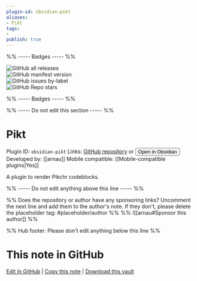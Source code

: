 ```yaml
---
plugin-id: obsidian-pikt
aliases:
- Pikt
tags: 
- 
publish: true
---
```


%% ----- Badges ----- %%

![GitHub all releases](https://img.shields.io/github/downloads/arnau/obsidian-pikt/total?color=573E7A&logo=github&style=for-the-badge)   
![GitHub manifest version](https://img.shields.io/github/manifest-json/v/arnau/obsidian-pikt?color=573E7A&logo=github&style=for-the-badge)   
![GitHub issues by-label](https://img.shields.io/github/issues/arnau/obsidian-pikt/help%20wanted?color=573E7A&logo=github&style=for-the-badge)   
![GitHub Repo stars](https://img.shields.io/github/stars/arnau/obsidian-pikt?color=573E7A&logo=github&style=for-the-badge)

%% ----- Badges ----- %%

%% ----- Do not edit this section ----- %%

# Pikt

Plugin ID: `obsidian-pikt`
Links: [GitHub repository](https://github.com/arnau/obsidian-pikt) or [<button id=HH>Open in Obsidian</button>](obsidian://goto-plugin?id=obsidian-pikt)
Developed by: [[arnau]]
Mobile compatible: [[Mobile-compatible plugins|Yes]]

A plugin to render Pikchr codeblocks.

%% ----- Do not edit anything above this line ----- %% 

%% Does the repository or author have any sponsoring links? Uncomment the next line and add them to the author's note. If they don't, please delete the placeholder tag: #placeholder/author %%
%% ![[arnau#Sponsor this author]] %%

%% Hub footer: Please don't edit anything below this line %%

# This note in GitHub

<span class="git-footer">[Edit In GitHub](https://github.dev/obsidian-community/obsidian-hub/blob/main/02%20-%20Community%20Expansions/02.05%20All%20Community%20Expansions/Plugins/obsidian-pikt.md "git-hub-edit-note") | [Copy this note](https://raw.githubusercontent.com/obsidian-community/obsidian-hub/main/02%20-%20Community%20Expansions/02.05%20All%20Community%20Expansions/Plugins/obsidian-pikt.md "git-hub-copy-note") | [Download this vault](https://github.com/obsidian-community/obsidian-hub/archive/refs/heads/main.zip "git-hub-download-vault") </span>